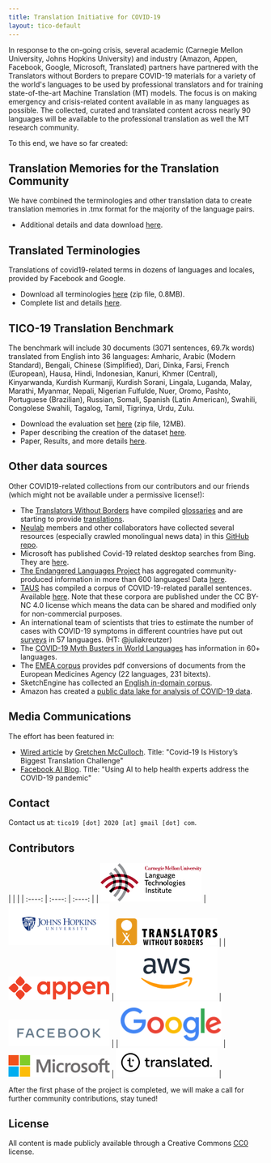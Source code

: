 ```yaml
---
title: Translation Initiative for COVID-19
layout: tico-default
---
```


In response to the on-going crisis, several academic (Carnegie Mellon University, Johns Hopkins University) and industry (Amazon, Appen, Facebook, Google, Microsoft, Translated) partners have partnered with the Translators without Borders to prepare COVID-19 materials for a variety of the world's languages to be used by professional translators and for training state-of-the-art Machine Translation (MT) models. The focus is on making emergency and crisis-related content available in as many languages as possible. The collected, curated and translated content across nearly 90 languages will be available to the professional translation as well the MT research community.

To this end, we have so far created:

## Translation Memories for the Translation Community

We have combined the terminologies and other translation data to create translation memories in .tmx format for the majority of the language pairs. 

* Additional details and data download [here](memories.html).


## Translated Terminologies
Translations of covid19-related terms in dozens of languages and locales, provided by Facebook and Google.

* Download all terminologies [here](data/terminologies.zip) (zip file, 0.8MB).
* Complete list and details [here](terminologies.html).


## TICO-19 Translation Benchmark

The benchmark will include 30 documents (3071 sentences, 69.7k words) translated from English into 36 languages:
Amharic, Arabic (Modern Standard), Bengali, Chinese (Simplified), Dari, Dinka, Farsi, French (European), Hausa, Hindi, Indonesian, Kanuri, Khmer (Central), Kinyarwanda, Kurdish Kurmanji, Kurdish Sorani, Lingala, Luganda, Malay, Marathi, Myanmar, Nepali, Nigerian Fulfulde, Nuer, Oromo, Pashto, Portuguese (Brazilian), Russian, Somali, Spanish (Latin American), Swahili, Congolese Swahili, Tagalog, Tamil, Tigrinya, Urdu, Zulu.

* Download the evaluation set [here](data/tico19-testset.zip) (zip file, 12MB).
* Paper describing the creation of the dataset [here](data/paper/ticopaper.pdf).
* Paper, Results, and more details [here](testset.html).

## Other data sources

Other COVID19-related collections from our contributors and our friends (which might not be available under a permissive license!):

* The [Translators Without Borders](https://translatorswithoutborders.org/) have compiled [glossaries](https://translatorswithoutborders.org/twb-glossary-for-covid-19/) and are starting to provide [translations](https://translatorswithoutborders.org/translations-covid-19/).
* [Neulab](http://www.cs.cmu.edu/~neulab/) members and other collaborators have collected several resources (especially crawled monolingual news data) in this [GitHub repo](https://github.com/neulab/covid19-datashare).
* Microsoft has published Covid-19 related desktop searches from Bing. They are [here](https://github.com/microsoft/BingCoronavirusQuerySet).
* [The Endangered Languages Project](http://endangeredlanguages.com/) has aggregated community-produced information in more than 600 languages! Data [here](https://endangeredlanguagesproject.github.io/COVID-19/).
* [TAUS](https://www.taus.net/) has compiled a corpus of COVID-19-related parallel sentences. Available [here](https://md.taus.net/corona). Note that these corpora are published under the CC BY-NC 4.0 license which means the data can be shared and modified only for non-commercial purposes.  
* An international team of scientists that tries to estimate the number of cases with COVID-19 symptoms in different countries have put out [surveys](https://github.com/GCGImdea/coronasurveys/blob/master/surveys.md) in 57 languages. (HT: @juliakreutzer)
* The [COVID-19 Myth Busters in World Languages](https://covid-no-mb.org/) has information in 60+ languages.
* The [EMEA corpus](http://opus.nlpl.eu/EMEA.php) provides pdf conversions of documents from the European Medicines Agency (22 languages, 231 bitexts).
* SketchEngine has collected an [English in-domain corpus](https://www.sketchengine.eu/covid19/).
* Amazon has created a [public data lake for analysis of COVID-19 data](https://aws.amazon.com/blogs/big-data/a-public-data-lake-for-analysis-of-covid-19-data/).

## Media Communications

The effort has been featured in:

* [Wired article](https://www.wired.com/story/covid-language-translation-problem/) by [Gretchen McCulloch](https://gretchenmcculloch.com/). Title: "Covid-19 Is History’s Biggest Translation Challenge"
* [Facebook AI Blog](https://ai.facebook.com/blog/using-ai-to-help-health-experts-address-the-covid-19-pandemic). Title: "Using AI to help health experts address the COVID-19 pandemic"


## Contact

Contact us at:   `tico19 [dot] 2020 [at] gmail [dot] com`.

## Contributors

| | |
| :----: | :----: | :----: |
| [<img src="logos/LTI.png" alt="CMU LTI logo" width="200">](https://lti.cs.cmu.edu) | [<img src="logos/jhu.jpg" alt="JHU logo" width="200">](http://cs.jhu.edu/) | [<img src="logos/TWB.png" alt="Translators Without Borders logo" width="200">](https://translatorswithoutborders.org/) |
| [<img src="logos/appen.svg" alt="Appen logo" width="200">](https://appen.com/) | [<img src="logos/amazon.png" alt="Amazon AWS logo" width="200">](https://aws.amazon.com/) | [<img src="logos/facebook.png" alt="Facebook logo" width="200">](https://www.facebook.com/) |
| [<img src="logos/google.png" alt="Google logo" width="200">](https://www.google.com/) | [<img src="logos/Microsoft.png" alt="Microsoft logo" width="200">](https://www.microsoft.com/) | [<img src="logos/translated.jpg" alt="Translated logo" width="200">](http://translated.com/) |

After the first phase of the project is completed, we will make a call for further community contributions, stay tuned!


## License
All content is made publicly available through a Creative Commons [CC0](LICENSE.md) license.

